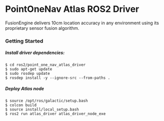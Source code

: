 # PointOneNav Atlas ROS2 Driver

FusionEngine delivers 10cm location accuracy in any environment using its proprietary sensor fusion algorithm.

### Getting Started

##### Install driver dependencies:
```
$ cd ros2/point_one_nav_atlas_driver
$ sudo apt-get update
$ sudo rosdep update
$ rosdep install -y --ignore-src --from-paths .
```

##### Deploy Atlas node
```
$ source /opt/ros/galactic/setup.bash
$ colcon build
$ source install/local_setup.bash
$ ros2 run atlas_driver atlas_driver_node_exe
```
